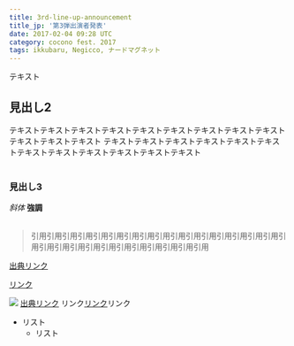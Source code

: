 ```yaml
---
title: 3rd-line-up-announcement
title_jp: '第3弾出演者発表'
date: 2017-02-04 09:28 UTC
category: cocono fest. 2017
tags: ikkubaru, Negicco, ナードマグネット
---
```


テキスト

## 見出し2
テキストテキストテキストテキストテキストテキストテキストテキストテキストテキストテキストテキスト
テキストテキストテキストテキストテキストテキストテキストテキストテキストテキストテキストテキスト
<br>
<br>
### 見出し3
*斜体*
**強調**
<br>
<br>
>引用引用引用引用引用引用引用引用引用引用引用引用引用引用引用引用引用引用引用引用引用引用引用引用引用引用引用引用

<a href="http://milieu.ink/column/spac" class="source-link" target="_blank">出典リンク</a>

[リンク](http://milieu.ink/column/spac)

![](./images/origin/eyecatch.jpg)
<a href="http://milieu.ink/column/spac" class="source-link" target="_blank">出典リンク</a>
リンク[リンク](http://milieu.ink/column/spac)リンク

- リスト
  - リスト
